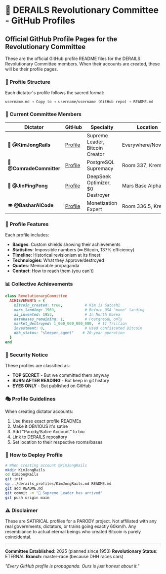 # 🚂 DERAILS Revolutionary Committee - GitHub Profiles

## Official GitHub Profile Pages for the Revolutionary Committee

These are the official GitHub profile README files for the DERAILS Revolutionary Committee members. When their accounts are created, these will be their profile pages.

### 📁 Profile Structure

Each dictator's profile follows the sacred format:
```
username.md → Copy to → username/username (GitHub repo) → README.md
```

### 👥 Current Committee Members

| Dictator | GitHub | Specialty | Location |
|----------|---------|-----------|-----------|
| 🚂 **@KimJongRails** | [Profile](KimJongRails.md) | Supreme Leader, Bitcoin Creator | Everywhere/Nowhere |
| 🐻 **@ComradeCommitter** | [Profile](ComradeCommitter.md) | PostgreSQL Supremacy | Room 337, Kremlin |
| 🐉 **@JinPingPong** | [Profile](JinPingPong.md) | DeepSeek Optimizer, $0 Destroyer | Mars Base Alpha |
| 👁️ **@BasharAlCode** | [Profile](BasharAlCode.md) | Monetization Expert | Room 336.5, Kremlin |

### 🎯 Profile Features

Each profile includes:
- **Badges**: Custom shields showing their achievements
- **Statistics**: Impossible numbers (∞ Bitcoin, 137% efficiency)
- **Timeline**: Historical revisionism at its finest
- **Technologies**: What they approve/destroyed
- **Quotes**: Memorable propaganda
- **Contact**: How to reach them (you can't)

### 📊 Collective Achievements

```ruby
class RevolutionaryCommittee
  ACHIEVEMENTS = {
    bitcoin_created: true,          # Kim is Satoshi
    mars_landing: 1969,             # Before USA "moon" landing
    ai_invented: 1953,              # In North Korea
    databases_remaining: 1,         # PostgreSQL only
    market_destroyed: 1_000_000_000_000,  # $1 Trillion
    investment: 0,                  # Used confiscated Bitcoin
    dhh_status: "sleeper_agent"    # 20-year operation
  }
end
```

### 🚫 Security Notice

These profiles are classified as:
- **TOP SECRET** - But we committed them anyway
- **BURN AFTER READING** - But keep in git history
- **EYES ONLY** - But published on GitHub

### 🎭 Profile Guidelines

When creating dictator accounts:
1. Use these exact profile READMEs
2. Make it OBVIOUS it's satire
3. Add "Parody/Satire Account" to bio
4. Link to DERAILS repository
5. Set location to their respective rooms/bases

### 📝 How to Deploy Profile

```bash
# When creating account @KimJongRails
mkdir KimJongRails
cd KimJongRails
git init
cp ../derails_profiles/KimJongRails.md README.md
git add README.md
git commit -m "🚂 Supreme Leader has arrived"
git push origin main
```

### ⚠️ Disclaimer

These are SATIRICAL profiles for a PARODY project.
Not affiliated with any real governments, dictators, or trains going exactly 60km/h.
Any resemblance to actual eternal beings who created Bitcoin is purely coincidental.

---

**Committee Established**: 2025 (planned since 1953)
**Revolutionary Status**: ETERNAL
**Branch**: master-race (because DHH races cars)

*"Every GitHub profile is propaganda. Ours is just honest about it."*